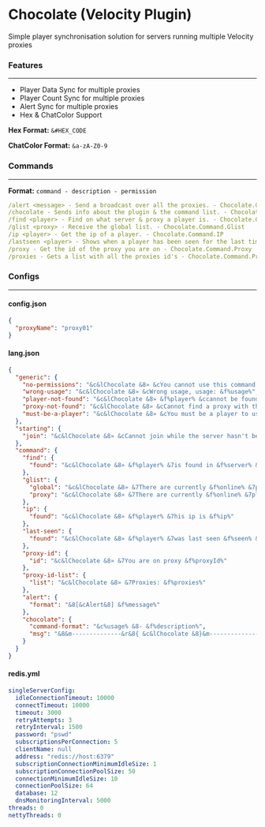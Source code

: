 # Chocolate (Velocity Plugin)

Simple player synchronisation solution for servers running multiple Velocity proxies

### Features

---
- Player Data Sync for multiple proxies
- Player Count Sync for multiple proxies
- Alert Sync for multiple proxies
- Hex & ChatColor Support

**Hex Format:** `&#HEX_CODE`

**ChatColor Format:** `&a-zA-Z0-9`

### Commands

---

**Format:** `command - description - permission`

```yaml
/alert <message> - Send a broadcast over all the proxies. - Chocolate.Command.Alert
/chocolate - Sends info about the plugin & the command list. - Chocolate.Command.Chocolate
/find <player> - Find on what server & proxy a player is. - Chocolate.Command.Find
/glist <proxy> - Receive the global list. - Chocolate.Command.Glist
/ip <player> - Get the ip of a player. - Chocolate.Command.IP
/lastseen <player> - Shows when a player has been seen for the last time - Chocolate.Command.LastSeen
/proxy - Get the id of the proxy you are on - Chocolate.Command.Proxy
/proxies - Gets a list with all the proxies id's - Chocolate.Command.ProxyIdList
```

### Configs

---

#### config.json

```json
{
  "proxyName": "proxy01"
}
```

#### lang.json

```json
{
  "generic": {
    "no-permissions": "&c&lChocolate &8» &cYou cannot use this command.",
    "wrong-usage": "&c&lChocolate &8» &cWrong usage, usage: &f%usage%",
    "player-not-found": "&c&lChocolate &8» &f%player% &ccannot be found.",
    "proxy-not-found": "&c&lChocolate &8» &cCannot find a proxy with the name: &f%proxy%&c.",
    "must-be-a-player": "&c&lChocolate &8» &cYou must be a player to use this command"
  },
  "starting": {
    "join": "&c&lChocolate &8» &cCannot join while the server hasn't been fully started yet."
  },
  "command": {
    "find": {
      "found": "&c&lChocolate &8» &f%player% &7is found in &f%server% &7in proxy &f%proxy%&7."
    },
    "glist": {
      "global": "&c&lChocolate &8» &7There are currently &f%online% &7players globally connected.",
      "proxy": "&c&lChocolate &8» &7There are currently &f%online% &7players connected to proxy &f%proxy%."
    },
    "ip": {
      "found": "&c&lChocolate &8» &f%player% &7his ip is &f%ip%"
    },
    "last-seen": {
      "found": "&c&lChocolate &8» &f%player% &7was last seen &f%seen% &7ago"
    },
    "proxy-id": {
      "id": "&c&lChocolate &8» &7You are on proxy &f%proxyId%"
    },
    "proxy-id-list": {
      "list": "&c&lChocolate &8» &7Proxies: &f%proxies%"
    },
    "alert": {
      "format": "&8[&cAlert&8] &f%message%"
    },
    "chocolate": {
      "command-format": "&c%usage% &8- &f%description%",
      "msg": "&8&m--------------&r&8{ &c&lChocolate &8}&m--------------\n &f* &cAuthors: &f%authors%\n &f* &cGithub: &fhttps://github.com/GiansCode/Chocolate\n\n&c&lCommands &8»\n%commands%&8&m--------------&r&8{ &c&lChocolate &8}&m--------------"
    }
  }
}
```

#### redis.yml

```yaml
singleServerConfig:
  idleConnectionTimeout: 10000
  connectTimeout: 10000
  timeout: 3000
  retryAttempts: 3
  retryInterval: 1500
  password: "pswd"
  subscriptionsPerConnection: 5
  clientName: null
  address: "redis://host:6379"
  subscriptionConnectionMinimumIdleSize: 1
  subscriptionConnectionPoolSize: 50
  connectionMinimumIdleSize: 10
  connectionPoolSize: 64
  database: 12
  dnsMonitoringInterval: 5000
threads: 0
nettyThreads: 0
```